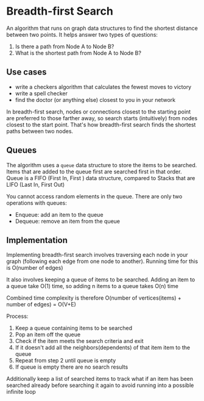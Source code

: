 # Breadth-first Search

An algorithm that runs on graph data structures to find the shortest distance between two points.
It helps answer two types of questions:

1. Is there a path from Node A to Node B?
2. What is the shortest path from Node A to Node B?

## Use cases

- write a checkers algorithm that calculates the fewest moves to victory
- write a spell checker
- find the doctor (or anything else) closest to you in your network


In breadth-first search, nodes or connections closest to the starting point are preferred to those farther away, so search starts (intuitively) from nodes closest to the start point. That's how breadth-first search finds the shortest paths between two nodes.

## Queues
The algorithm uses a `queue` data structure to store the items to be searched.
Items that are added to the queue first are searched first in that order.
Queue is a FIFO (First In, First ) data structure, compared to Stacks that are LIFO (Last In, First Out)

You cannot access random elements in the queue.
There are only two operations with queues:
- Enqueue: add an item to the queue
- Dequeue: remove an item from the queue

## Implementation
Implementing breadth-first search involves traversing each node in your graph (following each edge from one node to another). Running time for this is O(number of edges)

It also involves keeping a queue of items to be searched. Adding an item to a queue take O(1) time, so adding n items to a queue takes O(n) time

Combined time complexity is therefore O(number of vertices(items) + number of edges) = O(V+E)

Process:
1. Keep a queue containing items to be searched
2. Pop an item off the queue
3. Check if the item meets the search criteria and exit
4. If it doesn't add all the neighbors(dependents) of that item item to the queue
5. Repeat from step 2 until queue is empty
6. If queue is empty there are no search results

Additionally keep a list of searched items to track what if an item has been searched already before searching it again to avoid running into a possible infinite loop
